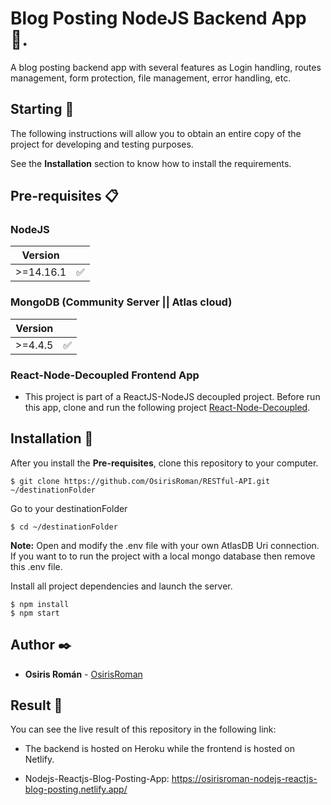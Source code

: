 # Blog Posting NodeJS Backend App 🎉.

A blog posting backend app with several features as Login handling, routes management, form protection, file management, error handling, etc.

## Starting 🚀

The following instructions will allow you to obtain an entire copy of the project for developing and testing purposes.

See the **Installation** section to know how to install the requirements.

## Pre-requisites 📋

### NodeJS

| Version   |                    |
| --------- | ------------------ |
| >=14.16.1 | :white_check_mark: |

### MongoDB (Community Server || Atlas cloud)

| Version |                    |
| ------- | ------------------ |
| >=4.4.5 | :white_check_mark: |

### React-Node-Decoupled Frontend App

- This project is part of a ReactJS-NodeJS decoupled project. Before run this app, clone and run the following project [React-Node-Decoupled](https://github.com/OsirisRoman/React-Node-Decoupled).

## Installation 🔧

After you install the **Pre-requisites**, clone this repository to your computer.

```
$ git clone https://github.com/OsirisRoman/RESTful-API.git ~/destinationFolder
```

Go to your destinationFolder

```
$ cd ~/destinationFolder
```

**Note:** Open and modify the .env file with your own AtlasDB Uri connection. If you want to to run the project with a local mongo database then remove this .env file.

Install all project dependencies and launch the server.

```
$ npm install
$ npm start
```

## Author ✒️

- **Osiris Román** - [OsirisRoman](https://github.com/OsirisRoman)

## Result :tada:

You can see the live result of this repository in the following link:

- The backend is hosted on Heroku while the frontend is hosted on Netlify.

* Nodejs-Reactjs-Blog-Posting-App: https://osirisroman-nodejs-reactjs-blog-posting.netlify.app/
